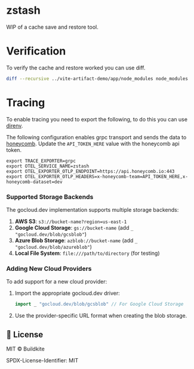 # zstash

WIP of a cache save and restore tool.

# Verification

To verify the cache and restore worked you can use diff.

```bash
diff --recursive ../vite-artifact-demo/app/node_modules node_modules
```

# Tracing

To enable tracing you need to export the following, to do this you can use [direnv](https://direnv.net/).

The following configuration enables grpc transport and sends the data to [honeycomb](https://www.honeycomb.io/distributed-tracing). Update the `API_TOKEN_HERE` value with the honeycomb api token.

```
export TRACE_EXPORTER=grpc
export OTEL_SERVICE_NAME=zstash
export OTEL_EXPORTER_OTLP_ENDPOINT=https://api.honeycomb.io:443
export OTEL_EXPORTER_OTLP_HEADERS=x-honeycomb-team=API_TOKEN_HERE,x-honeycomb-dataset=dev
```

### Supported Storage Backends

The gocloud.dev implementation supports multiple storage backends:

1. **AWS S3**: `s3://bucket-name?region=us-east-1`
2. **Google Cloud Storage**: `gs://bucket-name` (add `_ "gocloud.dev/blob/gcsblob"`)
3. **Azure Blob Storage**: `azblob://bucket-name` (add `_ "gocloud.dev/blob/azureblob"`)
4. **Local File System**: `file:///path/to/directory` (for testing)

### Adding New Cloud Providers

To add support for a new cloud provider:

1. Import the appropriate gocloud.dev driver:
   ```go
   import _ "gocloud.dev/blob/gcsblob" // For Google Cloud Storage
   ```

2. Use the provider-specific URL format when creating the blob storage.

## 📝 License

MIT © Buildkite

SPDX-License-Identifier: MIT